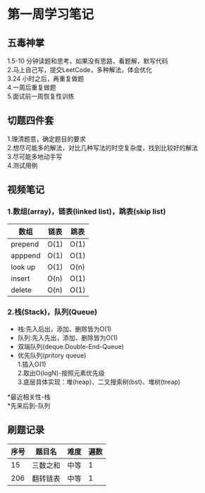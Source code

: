 # 第一周学习笔记

## 五毒神掌
1.5-10 分钟读题和思考，如果没有思路，看题解，默写代码  
2.马上自己写，提交LeetCode，多种解法，体会优化  
3.24 小时之后，再重复做题  
4.一周后重复做题  
5.面试前一周恢复性训练

## 切题四件套
1.理清题意，确定题目的要求  
2.想尽可能多的解法，对比几种写法的时空复杂度，找到比较好的解法  
3.尽可能多地动手写  
4.测试用例
## 视频笔记

### 1.数组(array)，链表(linked list)，跳表(skip list)
 | 数组  | 链表 | 跳表
---- | ----- | ----   
prepend  | O(1) | O(1) 
apppend  | O(1) | O(1) 
look up  | O(1) | O(n) 
insert  | O(n) | O(1) 
delete  | O(n) | O(1) 
### 2.栈(Stack)，队列(Queue)
* 栈:先入后出，添加、删除皆为O(1)  
* 队列:先入先出，添加、删除皆为O(1)  
* 双端队列(deque:Double-End-Queue)  
* 优先队列(pritory queue)  
  1.插入O(1)  
  2.取出O(logN)-按照元素优先级  
  3.底层具体实现：堆(heap)、二叉搜索树(bst)、堆树(treap)

*最近相关性-栈  
*先来后到-队列
## 刷题记录

序号 | 题目名  | 难度 | 遍数
---- | ----- | ----  | ---- 
15  | 三数之和 | 中等 | 1
206  | 翻转链表 | 中等 | 1  
